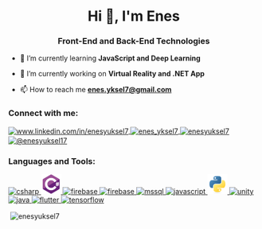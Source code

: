<h1 align="center">Hi 👋, I'm Enes</h1>
<h3 align="center">Front-End and Back-End Technologies</h3>

- 🌱 I’m currently learning **JavaScript and Deep Learning**

- 🔭 I’m currently working on **Virtual Reality and .NET App**

- 📫 How to reach me **enes.yksel7@gmail.com**

<h3 align="left">Connect with me:</h3>
<p align="left">
  <a href="www.linkedin.com/in/enesyuksel7" target="blank">
    <img align="center" src="https://cdn.icon-icons.com/icons2/3041/PNG/512/linkedin_logo_icon_189225.png" alt="www.linkedin.com/in/enesyuksel7" height="40" width="40" />
  </a>
  <a href="https://www.hackerrank.com/enes_yksel7" target="blank">
    <img align="center" src="https://upload.wikimedia.org/wikipedia/commons/thumb/4/40/HackerRank_Icon-1000px.png/480px-HackerRank_Icon-1000px.png" alt="enes_yksel7" height="40" width="40" />
  </a>
  <a href="https://instagram.com/enesyuksel7" target="blank">
    <img align="center" src="https://raw.githubusercontent.com/rahuldkjain/github-profile-readme-generator/master/src/images/icons/Social/instagram.svg" alt="enesyuksel7" height="30" width="40" />
  </a>
  <a href="https://twitter.com/@enesyuksel17" target="blank">
    <img align="center" src="https://raw.githubusercontent.com/rahuldkjain/github-profile-readme-generator/master/src/images/icons/Social/twitter.svg" alt="@enesyuksel17" height="30" width="40" />
  </a>
</p>

<h3 align="left">Languages and Tools:</h3>
<p align="left">
  <a href="https://dotnet.microsoft.com" target="_blank" rel="noreferrer">
    <img src="https://dotnet.microsoft.com/static/images/redesign/social/square.png" alt="csharp" width="40" height="40" />
  </a>
  <a href="https://www.w3schools.com/cs/" target="_blank" rel="noreferrer">
    <img src="https://raw.githubusercontent.com/devicons/devicon/master/icons/csharp/csharp-original.svg" alt="csharp" width="40" height="40" />
  </a>
  <a href="https://developer.android.com/studio" target="_blank" rel="noreferrer">
    <img src="https://upload.wikimedia.org/wikipedia/commons/thumb/9/95/Android_Studio_Icon_3.6.svg/1900px-Android_Studio_Icon_3.6.svg.png" alt="firebase" width="40" height="40" />
  </a>
  <a href="https://firebase.google.com/" target="_blank" rel="noreferrer">
    <img src="https://www.vectorlogo.zone/logos/firebase/firebase-icon.svg" alt="firebase" width="40" height="40" />
  </a>
  <a href="https://www.microsoft.com/tr-tr/sql-server" target="_blank" rel="noreferrer">
    <img src="https://www.freeiconspng.com/thumbs/sql-server-icon-png/sql-server-icon-png-8.png" alt="mssql" width="40" height="40" />
  </a>
  <a href="https://www.javascript.com" target="_blank" rel="noreferrer">
    <img src="https://upload.wikimedia.org/wikipedia/commons/thumb/9/99/Unofficial_JavaScript_logo_2.svg/1024px-Unofficial_JavaScript_logo_2.svg.png" alt="javascript" width="40" height="40" />
  </a>
  <a href="https://www.python.org" target="_blank" rel="noreferrer">
    <img src="https://raw.githubusercontent.com/devicons/devicon/master/icons/python/python-original.svg" alt="python" width="40" height="40" />
  </a>
  <a href="https://unity.com" target="_blank" rel="noreferrer">
    <img src="https://assets.stickpng.com/thumbs/62e131cb7fe3599fdd46ecb2.png" alt="unity" width="40" height="40" />
  </a>
  <a href="https://www.arduino.cc" target="_blank" rel="noreferrer">
    <img src="https://miro.medium.com/max/418/1*eYLvFjmi77iM_cjJTvRymg.png" alt="java" width="40" height="40" />
  </a>
  <a href="https://flutter.dev" target="_blank" rel="noreferrer">
    <img src="https://www.vectorlogo.zone/logos/flutterio/flutterio-icon.svg" alt="flutter" width="40" height="40" />
  </a>
  <a href="https://www.tensorflow.org" target="_blank" rel="noreferrer">
    <img src="https://www.vectorlogo.zone/logos/tensorflow/tensorflow-icon.svg" alt="tensorflow" width="40" height="40" />
  </a>
</p>

<!-- <p><img align="left" src="https://github-readme-stats.vercel.app/api/top-langs?username=doganozcan&show_icons=true&locale=en&layout=compact" alt="doganozcan" /></p> -->

<p>&nbsp;<img align="center" src="https://github-readme-stats.vercel.app/api?username=enesyuksel7&show_icons=true&locale=en" alt="enesyuksel7" /></p>

